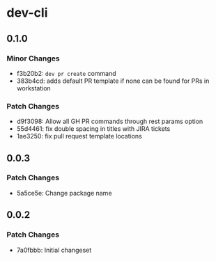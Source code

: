 # dev-cli

## 0.1.0

### Minor Changes

- f3b20b2: `dev pr create` command
- 383b4cd: adds default PR template if none can be found for PRs in workstation

### Patch Changes

- d9f3098: Allow all GH PR commands through rest params option
- 55d4461: fix double spacing in titles with JIRA tickets
- 1ae3250: fix pull request template locations

## 0.0.3

### Patch Changes

- 5a5ce5e: Change package name

## 0.0.2

### Patch Changes

- 7a0fbbb: Initial changeset
